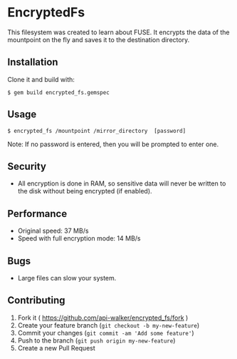 # EncryptedFs

This filesystem was created to learn about FUSE.
It encrypts the data of the mountpoint on the fly and saves it to the destination directory.

## Installation
Clone it and build with:

    $ gem build encrypted_fs.gemspec

## Usage

    $ encrypted_fs /mountpoint /mirror_directory  [password]

Note: If no password is entered, then you will be prompted to enter one.

## Security
- All encryption is done in RAM, so sensitive data will never be written to the disk without being encrypted (if enabled).

## Performance
- Original speed: 37 MB/s
- Speed with full encryption mode: 14 MB/s

## Bugs
- Large files can slow your system.

## Contributing
1. Fork it ( https://github.com/api-walker/encrypted_fs/fork )
2. Create your feature branch (`git checkout -b my-new-feature`)
3. Commit your changes (`git commit -am 'Add some feature'`)
4. Push to the branch (`git push origin my-new-feature`)
5. Create a new Pull Request

